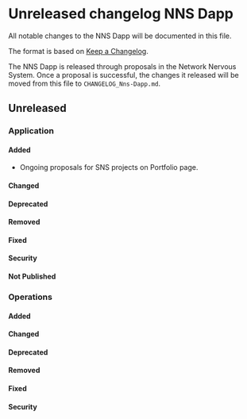 # Unreleased changelog NNS Dapp

All notable changes to the NNS Dapp will be documented in this file.

The format is based on [Keep a Changelog](https://keepachangelog.com/en/1.0.0/).

The NNS Dapp is released through proposals in the Network Nervous System. Once a
proposal is successful, the changes it released will be moved from this file to
`CHANGELOG_Nns-Dapp.md`.

## Unreleased

### Application

#### Added

* Ongoing proposals for SNS projects on Portfolio page.

#### Changed

#### Deprecated

#### Removed

#### Fixed

#### Security

#### Not Published

### Operations

#### Added

#### Changed

#### Deprecated

#### Removed

#### Fixed

#### Security
